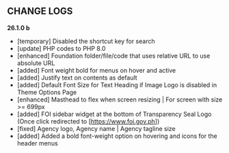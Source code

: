 ## CHANGE LOGS

**26.1.0 b**
- [temporary]   Disabled the shortcut key for search
- [update]      PHP codes to PHP 8.0
- [enhanced]    Foundation folder/file/code that uses relative URL to use absolute URL
- [added]       Font weight bold for menus on hover and active
- [added]       Justify text on contents as default
- [added]       Default Font Size for Text Heading if Image Logo is disabled in Theme Options Page
- [enhanced]     Masthead to flex when screen resizing | For screen with size >= 699px
- [added]       FOI sidebar widget at the bottom of Transparency Seal Logo (Once click redirected to [https://www.foi.gov.ph])
- [fixed]       Agency logo, Agency name | Agency tagline size
- [added]       Added a bold font-weight option on hovering and icons for the header menus
